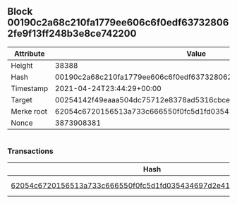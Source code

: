 ## Block 00190c2a68c210fa1779ee606c6f0edf637328062fe9f13ff248b3e8ce742200

Attribute | Value
--- | ---
Height | 38388
Hash | 00190c2a68c210fa1779ee606c6f0edf637328062fe9f13ff248b3e8ce742200
Timestamp | 2021-04-24T23:44:29+00:00
Target | 00254142f49eaaa504dc75712e8378ad5316cbcead634704b3734b6271167cc4
Merke root | 62054c6720156513a733c666550f0fc5d1fd035434697d2e41112785d309502e
Nonce | 3873908381

```

```

### Transactions

Hash | Amount
--- | ---
[62054c6720156513a733c666550f0fc5d1fd035434697d2e41112785d309502e](62054c6720156513a733c666550f0fc5d1fd035434697d2e41112785d309502e.md) | 10.00000000 SKEPTI 
